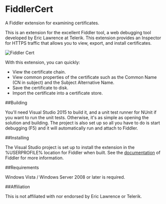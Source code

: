 # FiddlerCert
A Fiddler extension for examining certificates.

This is an extension for the excellent Fiddler tool, a web debugging tool developed by Eric Lawrence at Telerik.
This extension provides an Inspector for HTTPS traffic that allows you to view, export, and install certificates.

![Fiddler Cert](https://vcsjones.com/wp-content/uploads/fiddlercert.png)

With this extension, you can quickly:

* View the certificate chain.
* View common properties of the certificate such as the Common Name (CN in subject) and the Subject Alternative Name.
* Save the certificate to disk.
* Import the certificate into a certificate store.

##Building

You'll need Visual Studio 2015 to build it, and a unit test runner for NUnit if you want to run the unit tests. Otherwise,
it's as simple as opening the solution and building. The project is also set up so all you have to do is start debugging (F5)
and it will automatically run and attach to Fiddler.

##Installing

The Visual Studio project is set up to install the extension in the %USERPROFILE% location for Fiddler when built. See the
[documentation](http://docs.telerik.com/fiddler/extend-fiddler/extendwithdotnet#direct-fiddler-to-load-extension-assemblies) of
Fiddler for more information.

##Requirements

Windows Vista / Windows Server 2008 or later is required.

##Affiliation

This is not affiliated with nor endorsed by Eric Lawrence or Telerik.
